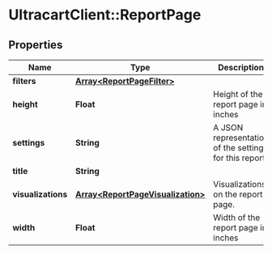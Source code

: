 # UltracartClient::ReportPage

## Properties
Name | Type | Description | Notes
------------ | ------------- | ------------- | -------------
**filters** | [**Array&lt;ReportPageFilter&gt;**](ReportPageFilter.md) |  | [optional] 
**height** | **Float** | Height of the report page in inches | [optional] 
**settings** | **String** | A JSON representation of the settings for this report | [optional] 
**title** | **String** |  | [optional] 
**visualizations** | [**Array&lt;ReportPageVisualization&gt;**](ReportPageVisualization.md) | Visualizations on the report page. | [optional] 
**width** | **Float** | Width of the report page in inches | [optional] 


